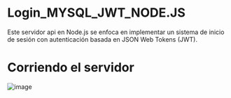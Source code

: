 # Login_MYSQL_JWT_NODE.JS
Este servidor api  en  Node.js se enfoca en implementar un sistema de inicio de sesión con autenticación basada en JSON Web Tokens (JWT).

 
# Corriendo el servidor

![image](https://github.com/Drest12/Login_MYSQL_JWT_NODE.JS/assets/107701223/20cd67e3-3f24-42a7-bf32-2286aa0b04b9)




